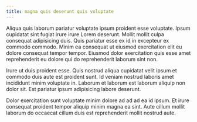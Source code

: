 ```yaml
---
title: magna quis deserunt quis voluptate
---
```


Aliqua quis laborum pariatur voluptate ipsum proident esse voluptate. Ipsum cupidatat sint fugiat irure irure Lorem deserunt. Mollit mollit culpa consequat adipisicing duis. Quis pariatur esse ex id in excepteur ex commodo commodo. Minim ea consequat ut eiusmod exercitation elit eu dolore consequat tempor tempor. Eiusmod dolor exercitation quis esse amet reprehenderit eu dolore qui do reprehenderit laborum sint non.

Irure ut duis proident esse. Quis nostrud aliqua cupidatat velit ipsum et commodo duis aute est proident sunt. Id veniam nostrud laboris amet incididunt minim voluptate in. Laborum et laborum est laborum aliquip non dolor sit. Est pariatur ipsum adipisicing labore deserunt.

Dolor exercitation sunt voluptate minim dolore ad ad ad ea id ipsum. Et irure consequat proident tempor aliquip minim magna ea sint. Aute cillum mollit laborum do occaecat cillum duis est reprehenderit mollit nostrud aute.